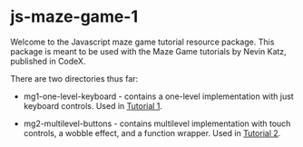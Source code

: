 # js-maze-game-1

Welcome to the Javascript maze game tutorial resource package. This package is meant to be used with the Maze Game tutorials by Nevin Katz, published in CodeX. 

There are two directories thus far: 

* mg1-one-level-keyboard - contains a one-level implementation with just keyboard controls. Used in [Tutorial 1](https://medium.com/codex/build-a-maze-game-with-vanilla-javascript-part-1-of-2-ddfd35e84e93?source=friends_link&sk=74dd69bb6ed61fa4156fb29795824620).

* mg2-multilevel-buttons - contains multilevel implementation with touch controls, a wobble effect, and a function wrapper. Used in [Tutorial 2](https://medium.com/codex/build-a-maze-game-with-vanilla-javascript-part-2-of-2-41f44a040f45?source=friends_link&sk=0bd9285b1aa7acdbcdb7f4a782c2d44f).


